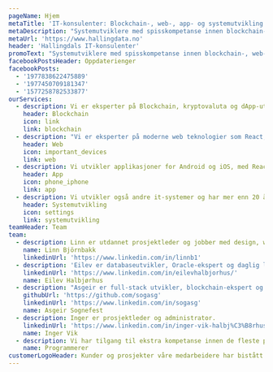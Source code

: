 ```yaml
---
pageName: Hjem
metaTitle: 'IT-konsulenter: Blockchain-, web-, app- og systemutvikling'
metaDescription: "Systemutviklere med spisskompetanse innen blockchain-, web-, database- og app-utvikling"
metaUrl: 'https://www.hallingdata.no'
header: 'Hallingdals IT-konsulenter'
promoText: "Systemutviklere med spisskompetanse innen blockchain-, web-, database- og app-utvikling"
facebookPostsHeader: Oppdaterienger
facebookPosts:
  - '1977838622475889'
  - '1977450709181347'
  - '1577258782533877'
ourServices:
  - description: Vi er eksperter på Blockchain, kryptovaluta og dApp-utvikling.
    header: Blockchain
    icon: link
    link: blockchain
  - description: "Vi er eksperter på moderne web teknologier som React, Redux, TypeScript, Node.js og serverless."
    header: Web
    icon: important_devices
    link: web
  - description: Vi utvikler applikasjoner for Android og iOS, med React Native.
    header: App
    icon: phone_iphone
    link: app
  - description: Vi utvikler også andre it-systemer og har mer enn 20 års erfaring med databaseutvikling og Oracle produkter.
    header: Systemutvikling
    icon: settings
    link: systemutvikling
teamHeader: Team
team:
  - description: Linn er utdannet prosjektleder og jobber med design, webutvikling, sosiale medier og digital markedsføring.
    name: Linn Björnbakk
    linkedinUrl: 'https://www.linkedin.com/in/linnb1'
  - description: 'Eilev er databaseutvikler, Oracle-ekspert og daglig leder.'
    linkedinUrl: 'https://www.linkedin.com/in/eilevhalbjorhus/'
    name: Eilev Halbjørhus
  - description: "Asgeir er full-stack utvikler, blockchain-ekspert og har mastergrad i programutvikling."
    githubUrl: 'https://github.com/sogasg'
    linkedinUrl: 'https://www.linkedin.com/in/sogasg'
    name: Asgeir Sognefest
  - description: Inger er prosjektleder og administrator.
    linkedinUrl: 'https://www.linkedin.com/in/inger-vik-halbj%C3%B8rhus-99713939/?ppe=1'
    name: Inger Vik
  - description: Vi har tilgang til ekstra kompetanse innen de fleste programmeringsspråk og plattformer som vi henter inn ved behov.
    name: Programmerer
customerLogoHeader: Kunder og prosjekter våre medarbeidere har bistått
---
```



